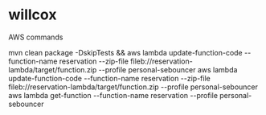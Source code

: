 # willcox


AWS commands

mvn clean package -DskipTests && aws lambda update-function-code --function-name reservation --zip-file fileb://reservation-lambda/target/function.zip --profile personal-sebouncer
aws lambda update-function-code --function-name reservation --zip-file fileb://reservation-lambda/target/function.zip --profile personal-sebouncer
aws lambda get-function --function-name reservation --profile personal-sebouncer